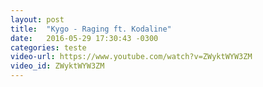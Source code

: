 ```yaml
---
layout: post
title:  "Kygo - Raging ft. Kodaline"
date:   2016-05-29 17:30:43 -0300
categories: teste
video-url: https://www.youtube.com/watch?v=ZWyktWYW3ZM
video_id: ZWyktWYW3ZM
---
```




